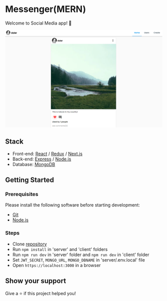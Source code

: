 # Messenger(MERN)

Welcome to Social Media app! 👋
 
![This is an image](/preview.png)

## Stack
 - Front-end: [React](https://reactjs.org/) / [Redux](https://redux.js.org/) / [Next.js](https://sass-lang.com/)
 - Back-end: [Express](https://expressjs.com/ru/) / [Node.js](https://nodejs.org/en/)
 - Database: [MongoDB](https://www.mongodb.com/)

## Getting Started

### Prerequisites

Please install the following software before starting development:
  - [Git](https://git-scm.com/downloads)
  - [Node.js](https://nodejs.org/en/download/)

### Steps
  - Clone [repository](https://github.com/daler-developer/messenger-mern)
  - Run `npm install` in 'server' and 'client' folders
  - Run `npm run dev` in 'server' folder and `npm run dev` in 'client' folder
  - Set `JWT_SECRET`, `MONGO_URL`, `MONGO_DBNAME` in 'server/.env.local' file
  - Open `https://localhost:3000` in a browser
  
   
## Show your support

Give a ⭐️ if this project helped you!

